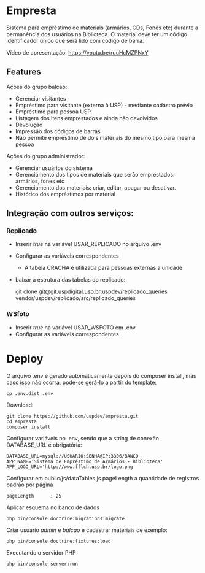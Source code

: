 # Empresta

Sistema para empréstimo de materiais (armários, CDs, Fones etc) durante a
permanência dos usuários na Biblioteca. O material deve ter um código 
identificador único que será lido com código de barra.

Vídeo de apresentação: 
https://youtu.be/ruuHcMZPNxY
## Features

 Ações do grupo balcão:

 - Gerenciar visitantes
 - Empréstimo para visitante (externa à USP) - mediante cadastro prévio
 - Empréstimo para pessoa USP
 - Listagem dos itens emprestados e ainda não devolvidos
 - Devolução
 - Impressão dos códigos de barras
 - Não permite empréstimo de dois materiais do mesmo tipo para mesma pessoa

Ações do grupo administrador:

 - Gerenciar usuários do sistema
 - Gerenciamento dos tipos de materiais que serão emprestados: armários, fones etc
 - Gerenciamento dos materiais: criar, editar, apagar ou desativar.
 - Histórico dos empréstimos por material

## Integração com outros serviços:

### Replicado

 - Inserir *true* na variável USAR_REPLICADO no arquivo .env
 - Configurar as variáveis correspondentes
    - A tabela CRACHA é utilizada para pessoas externas a unidade
 - baixar a estrutura das tabelas do replicado:
    
    git clone git@git.uspdigital.usp.br:uspdev/replicado_queries vendor/uspdev/replicado/src/replicado_queries

### WSfoto

 - Inserir *true* na variável USAR_WSFOTO em .env 
 - Configurar as variáveis correspondentes

# Deploy

O arquivo .env é gerado automaticamente depois do composer install, mas
caso isso não ocorra, pode-se gerá-lo a partir do template:

    cp .env.dist .env 

Download:

    git clone https://github.com/uspdev/empresta.git
    cd empresta
    composer install

Configurar variáveis no .env, sendo que 
a string de conexão DATABASE_URL é obrigatória:

    DATABASE_URL=mysql://USUARIO:SENHA@IP:3306/BANCO
    APP_NAME='Sistema de Empréstimo de Armários - Biblioteca'
    APP_LOGO_URL='http://www.fflch.usp.br/logo.png'

Configurar em public/js/dataTables.js pageLength a quantidade de registros 
padrão por página

    pageLength  	: 25

Aplicar esquema no banco de dados

    php bin/console doctrine:migrations:migrate

Criar usuário *admin* e *balcao* e cadastrar materiais de exemplo:

    php bin/console doctrine:fixtures:load

Executando o servidor PHP
    
    php bin/console server:run



